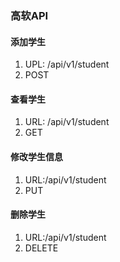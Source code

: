 ### 高软API

#### 添加学生

1. UPL: /api/v1/student
2. POST

#### 查看学生

1. URL: /api/v1/student
2. GET

#### 修改学生信息

1. URL:/api/v1/student
2. PUT

#### 删除学生

1. URL:/api/v1/student
2. DELETE

